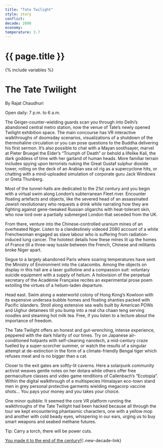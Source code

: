 ```yaml
---
title: "Tate Twilight"
style: story
conflict: 
decade: 2090
economy: 
temperature: 3.7
---
```


<h1>{{ page.title }}</h1>

{% include variables %}

# The Tate Twilight

By Rajat Chaudhuri

Open daily: 7 p.m. to 6 a.m.

The Geiger-counter-wielding guards scan you through into Delhi’s abandoned central metro station, now the venue of Tate’s newly opened Twilight exhibition space. The main concourse has VR interactive walkthroughs of doomsday scenarios, visualizations of a shutdown of the thermohaline circulation or you can pose questions to the Buddha delivering his first sermon. It’s also possible to chat with a Mayan soothsayer, marvel at Pieter Bruegel the Elder’s “Triumph of Death” or behold a lifelike Kali, the dark goddess of time with her garland of human heads. More familiar terrain includes spying upon terrorists nuking the Great Gustaf sulphur dioxide tower, rolling on the deck of an Arabian sea oil rig as a supercyclone hits, or chatting with a mind-uploaded simulation of corporate guru Jack Windows or Greta Thunberg.

Most of the tunnel-halls are dedicated to the 21st century and you begin with a virtual swim along London’s subterranean Fleet river. Encounter floating artefacts and objects, like the severed head of an assassinated Jewish revolutionary who requests a drink while narrating how they are fighting against gene-tweaked Russian oligarchs with heat-tolerant skin, who now lord over a partially submerged London that seceded from the UK.

From there, venture into the Chinese-controlled uranium mines of an overheated Niger. Listen to a clandestinely videoed 2080 account of a white Frenchwoman engaged as slave labour who is suffering from radiation-induced lung cancer. The holotext details how these mines lit up the homes of France till a three-way tussle between the French, Chinese and militants broke Niger apart.

Segue to a largely abandoned Paris where soaring temperatures have sent the Ministry of Environment into the catacombs. Among the objects on display in this hall are a laser guillotine and a compassion suit: voluntary suicide equipment with a supply of helium. A holovision of the perpetual secretary of the Académie Française recites an experimental prose poem extolling the virtues of a helium-laden departure.

Head east. Swim along a waterworld colony of Hong Kong’s Kowloon with its expensive undersea bubble homes and floating shanties packed with Pacific islanders. Stroll along extensive sea walls built by American POWs and Uighur detainees till you bump into a real cha chaan teng serving noodles and steaming hot milk tea. Free, if you listen to a lecture about the importance of freedom.

The Tate Twilight offers an honest and gut-wrenching, intense experience, peppered with the dark hilarity of our times. Try on Japanese air-conditioned hotpants with self-cleaning nanotech, a mid-century craze fuelled by a super-scorcher summer, or watch the results of a singular attempt at de-extinction in the form of a climate-friendly Bengal tiger which refuses meat and is no bigger than a cat.

Closer to the exit gates are softly-lit caverns. Here a solarpunk community activist weaves gentle notes on her dotara while others offer free permaculture classes and video game renditions of Callenbach’s “Ecotopia”. Within the digital walkthrough of a multispecies Himalayan eco-town stand men in grey personal protective garments wielding megacorp vaccine shots… You pays your money and you takes your choice.

One minor quibble: It seemed the core VR platform running the walkthroughs of the Tate Twilight had been hacked because all through the tour we kept encountering phantasmic characters, one with a yellow mop and another with cold beady eyes, whispering in our ears, urging us to buy smart weapons and seabed methane futures.

Tip: Carry a torch, there will be power cuts.

[You made it to the end of the century!](ending_2100-climate-wars.html){:.new-decade-link}
